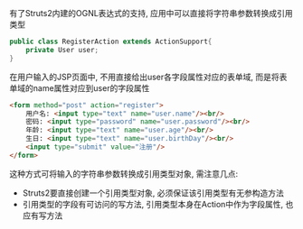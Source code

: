 
有了Struts2内建的OGNL表达式的支持, 应用中可以直接将字符串参数转换成引用类型
```java
public class RegisterAction extends ActionSupport{
    private User user;
}
```

在用户输入的JSP页面中, 不用直接给出user各字段属性对应的表单域, 而是将表单域的name属性对应到user的字段属性
```html
<form method="post" action="register">
    用户名: <input type="text" name="user.name"/><br/>
    密码: <input type="password" name="user.password"/><br/>
    年龄: <input type="text" name="user.age"/><br/>
    生日: <input type="text" name="user.birthDay"/><br/>
    <input type="submit" value="注册"/>
</form>
```

这种方式可将输入的字符串参数转换成引用类型对象, 需注意几点:
* Struts2要直接创建一个引用类型对象, 必须保证该引用类型有无参构造方法
* 引用类型的字段有可访问的写方法, 引用类型本身在Action中作为字段属性, 也应有写方法

